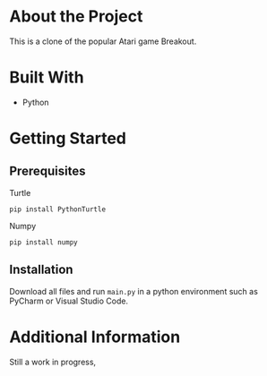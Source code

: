 # About the Project

This is a clone of the popular Atari game Breakout.

# Built With

- Python

# Getting Started

## Prerequisites

Turtle
```
pip install PythonTurtle
```

Numpy
```
pip install numpy
```

## Installation

Download all files and run `main.py` in a python environment such as PyCharm or Visual Studio Code.

# Additional Information

Still a work in progress, 
